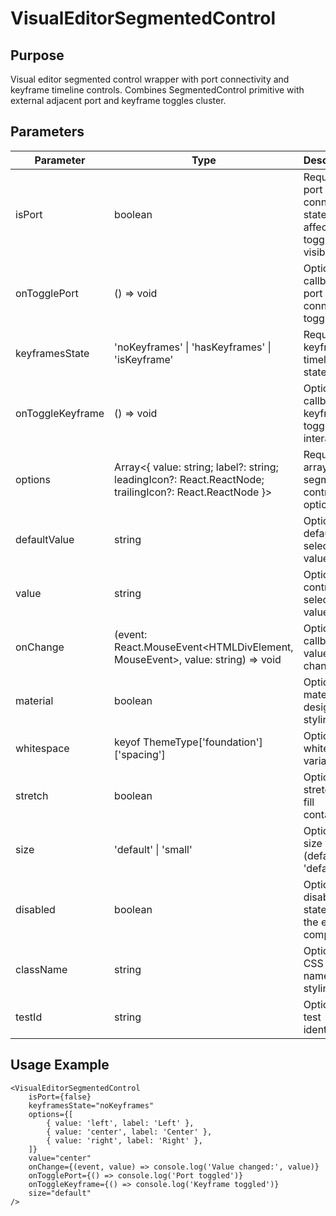 # VisualEditorSegmentedControl

## Purpose

Visual editor segmented control wrapper with port connectivity and keyframe timeline controls. Combines SegmentedControl primitive with external adjacent port and keyframe toggles cluster.

## Parameters

| Parameter        | Type                                                                                                    | Description                                                |
| ---------------- | ------------------------------------------------------------------------------------------------------- | ---------------------------------------------------------- |
| isPort           | boolean                                                                                                 | Required port connection state - affects toggle visibility |
| onTogglePort     | () => void                                                                                              | Optional callback for port connection toggle               |
| keyframesState   | 'noKeyframes' \| 'hasKeyframes' \| 'isKeyframe'                                                         | Required keyframe timeline state                           |
| onToggleKeyframe | () => void                                                                                              | Optional callback for keyframe toggle interactions         |
| options          | Array<{ value: string; label?: string; leadingIcon?: React.ReactNode; trailingIcon?: React.ReactNode }> | Required array of segmented control options                |
| defaultValue     | string                                                                                                  | Optional default selected value                            |
| value            | string                                                                                                  | Optional controlled selected value                         |
| onChange         | (event: React.MouseEvent<HTMLDivElement, MouseEvent>, value: string) => void                            | Optional callback for value changes                        |
| material         | boolean                                                                                                 | Optional material design styling                           |
| whitespace       | keyof ThemeType['foundation']['spacing']                                                                | Optional whitespace variant                                |
| stretch          | boolean                                                                                                 | Optional stretch to fill container                         |
| size             | 'default' \| 'small'                                                                                    | Optional size variant (defaults to 'default')              |
| disabled         | boolean                                                                                                 | Optional disabled state for the entire component           |
| className        | string                                                                                                  | Optional CSS class name for styling                        |
| testId           | string                                                                                                  | Optional test identifier                                   |

## Usage Example

```tsx
<VisualEditorSegmentedControl
    isPort={false}
    keyframesState="noKeyframes"
    options={[
        { value: 'left', label: 'Left' },
        { value: 'center', label: 'Center' },
        { value: 'right', label: 'Right' },
    ]}
    value="center"
    onChange={(event, value) => console.log('Value changed:', value)}
    onTogglePort={() => console.log('Port toggled')}
    onToggleKeyframe={() => console.log('Keyframe toggled')}
    size="default"
/>
```
